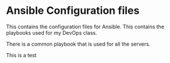 # Ansible Configuration files

This contains the configuration files for Ansible.
This contains the playbooks used for my DevOps class.

There is a common playbook that is used for all the servers.

This is a test
